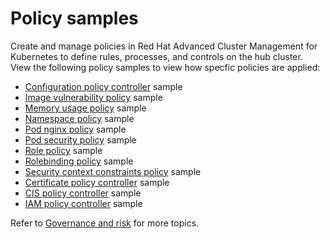 # Policy samples

<!-- need more help add more into the intro maybe?-->
Create and manage policies in Red Hat Advanced Cluster Management for Kubernetes to define rules, processes, and controls on the hub cluster. View the following policy samples to view how specfic policies are applied:

* [Configuration policy controller](config_policy_ctrl.md) sample
* [Image vulnerability policy](image_vuln_policy.md) sample
* [Memory usage policy](memory_policy.md) sample
* [Namespace policy](namespace_policy.md) sample
* [Pod nginx policy](pod_nginx_policy.md) sample
* [Pod security policy](psp_policy.md) sample
* [Role policy](role_policy.md) sample
* [Rolebinding policy](rolebinding_policy.md) sample
* [Security context constraints policy](scc_policy.md) sample
* [Certificate policy controller](cert_policy_ctrl.md) sample
* [CIS policy controller](cis_policy_ctrl.md) sample
* [IAM policy controller](iam_policy_ctrl.md) sample

Refer to [Governance and risk](compliance_intro.md) for more topics. 
